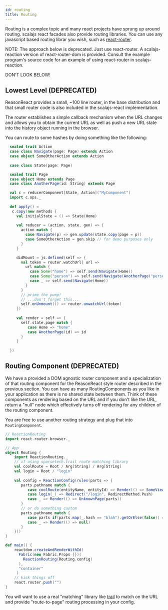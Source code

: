 ```yaml
---
id: routing
title: Routing
---
```


Routing is a complex topic and many react projects have sprung up around
routing. scalajs react facades also provide routing libraries. You can use any
javascript based routing librar you wish, such as
[react-router](https://reacttraining.com/react-router). 

NOTE: The approach below is deprecated. Just use react-router. A
scalajs-reaction version of react-router-dom is provided. Consult the example
program's source code for an example of using react-router in scalajs-reaction.

DON'T LOOK BELOW!

## Lowest Level (DEPRECATED)

ReasonReact provides a small, ~100 line router, in the base distribution and
that small router code is also included in the scalajs-react implementation.

The router establishes a simple callback mechanism when the URL changes and
allows you to obtain the current URL as well as push a new URL state into the
history object running in the browser.

You can route to some hashes by doing something like the following:

```scala
  sealed trait Action
  case class Navigate(page: Page) extends Action
  case object SomeOtherAction extends Action
  
  case class State(page: Page)

  sealed trait Page
  case object Home extends Page
  case class AnotherPage(id: String) extends Page

  val c = reducerComponent[State, Action]("MyComponent")
  import c.ops._
  
  def apply() =
   c.copy(new methods { 
     val initialState = () => State(Home)
     
     val reducer = (action, state, gen) => {
       action match { 
         case Navigate(p) => gen.update(state.copy(page = p))
         case SomeOtherAction = gen.skip // for demo purposes only
       }
     }

     didMount = js.defined(self => {
       val token = router.watchUrl{ url => 
         url match {
           case Some("home") => self.send(Navigate(Home))
           case Some("person") => self.send(Navigate(AnotherPage("person")))
           case _ => self.send(Navigate(Home))
         }
       }
       // prime the pump!
       // ...don't forget this...
       self.onUnmount(() => router.unwatchUrl(token)
     })
     
     val render = self => {
       self.state.page match { 
          case Home => "home"
          case AnotherPage(id) => id
       }
     }
       
  })
```

## Routing Component (DEPRECATED)

We have a provided a DOM agnostic router component and a specialization of that
routing component for the ReasonReact style router described in the previous
section. You can have as many RoutingComponents as you like in your application
as there is no shared state between them. Think of these components as rendering
based on the URL and if you don't like the URL, return a "null" node which
effectively turns off rendering for any children of the routing component.

You are free to use another routing strategy and plug that into
`RoutingComponent`.

```scala
// ReactionRouting
import react.router.browser._

// App
object Routing {
    import ReactionRouting._
    // if using sparsetech.trail route matching library
    val coolRoute = Root / Arg[String] / Arg[String]
    val login = Root / "login"
    
    val config = ReactionConfig(rules(parts => {
       parts.pathname match {
          case coolRoute(entityName, entityId) => Render(() => SomeView(entityName, entityId))
          case login(_) => Redirect("/login", RedirectMethod.Push)
          case _ => Render(() => UnknownPage(parts))
       }
       // or do something custom
       parts.pathname match {
          case parts if(parts.map(_.hash == "blah").getOrElse(false)) => Render(() => Blah)
          case _ => Render(() => null)
       }
    }))
}

def main() {
    reactdom.createAndRenderWithId(
      Fabric(new Fabric.Props {})(
        ReactionRouting(Routing.config)
      ),
      "container"
     )
    // kick things off
    react.router.push("")
}
```

You will want to use a real "matching" library like
[trail](https://github.com/sparsetech/trail) to match on the URL and provide
"route-to-page" routing processing in your config.
